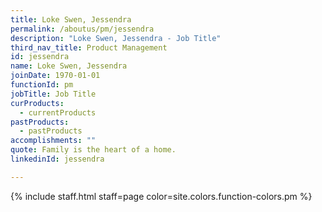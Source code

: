 ```yaml
---
title: Loke Swen, Jessendra
permalink: /aboutus/pm/jessendra
description: "Loke Swen, Jessendra - Job Title"
third_nav_title: Product Management
id: jessendra
name: Loke Swen, Jessendra
joinDate: 1970-01-01
functionId: pm
jobTitle: Job Title
curProducts:
  - currentProducts
pastProducts:
  - pastProducts
accomplishments: ""
quote: Family is the heart of a home.
linkedinId: jessendra

---
```


{% include staff.html staff=page color=site.colors.function-colors.pm %}
